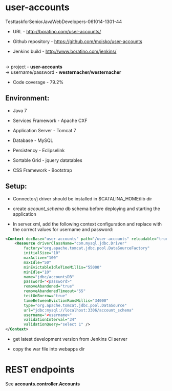 # user-accounts
TesttaskforSeniorJavaWebDevelopers-061014-1301-44

* URL - http://boratino.com/user-accounts/

* Github repository - https://github.com/moisko/user-accounts

* Jenkins build - http://www.boratino.com/jenkins/
<br />
	-> project - <b>user-accounts</b>
<br />
	-> username/password - <b>westernacher/westernacher</b>

* Code coverage - 79.2%

Environment:
------------
* Java 7

* Services Framework - Apache CXF

* Application Server - Tomcat 7

* Database - MySQL

* Persistency - Eclipselink

* Sortable Grid - jquery datatables

* CSS Framework - Bootstrap

Setup:
------
* Connector/j driver should be installed in $CATALINA_HOME/lib dir

* create <i>account_schema</i> db schema before deploying and starting the application

* In server.xml, add the following context configuration and replace with the correct values for username and password:
```xml
<Context docBase="user-accounts" path="/user-accounts" reloadable="true" source="org.eclipse.jst.jee.server:user-accounts">
	<Resource driverClassName="com.mysql.jdbc.Driver"
		factory="org.apache.tomcat.jdbc.pool.DataSourceFactory"
		initialSize="10"
		maxActive="100"
		maxIdle="50"
		minEvictableIdleTimeMillis="55000"
		minIdle="10"
		name="jdbc/accountsDB"
		password="<password>"
		removeAbandoned="true"
		removeAbandonedTimeout="55"
		testOnBorrow="true"
		timeBetweenEvictionRunsMillis="34000"
		type="org.apache.tomcat.jdbc.pool.DataSource"
		url="jdbc:mysql://localhost:3306/account_schema"
		username="<username>"
		validationInterval="34"
		validationQuery="select 1" />
</Context>
```
* get latest development version from Jenkins CI server

* copy the war file into webapps dir

# REST endpoints
See <b>accounts.controller.Accounts</b>

